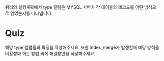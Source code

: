 
쿼리의 실행계획에서 type 칼럼은 MYSQL 서버가 각 테이블의 레코드를 어떤 방식으로 읽었는지를
 나타냅니다.
# Quiz
해당 type 칼럼들의 특징을 작성해주세요.
또한 index_merge가 발생할때 해당 방식을 비활성화 하는 방법 외에 해결방안을 작성해주세요
